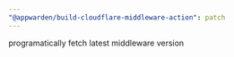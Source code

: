 ```yaml
---
"@appwarden/build-cloudflare-middleware-action": patch
---
```


programatically fetch latest middleware version
